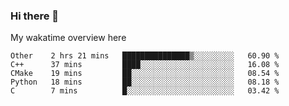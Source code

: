 ### Hi there 👋

<!--
**Jassy930/Jassy930** is a ✨ _special_ ✨ repository because its `README.md` (this file) appears on your GitHub profile.

Here are some ideas to get you started:

- 🔭 I’m currently working on ...
- 🌱 I’m currently learning ...
- 👯 I’m looking to collaborate on ...
- 🤔 I’m looking for help with ...
- 💬 Ask me about ...
- 📫 How to reach me: ...
- 😄 Pronouns: ...
- ⚡ Fun fact: ...
-->

My wakatime overview here
<!--START_SECTION:waka-->
```text
Other    2 hrs 21 mins   ███████████████▒░░░░░░░░░   60.90 % 
C++      37 mins         ████░░░░░░░░░░░░░░░░░░░░░   16.08 % 
CMake    19 mins         ██░░░░░░░░░░░░░░░░░░░░░░░   08.54 % 
Python   18 mins         ██░░░░░░░░░░░░░░░░░░░░░░░   08.18 % 
C        7 mins          █░░░░░░░░░░░░░░░░░░░░░░░░   03.42 % 
```
<!--END_SECTION:waka-->

